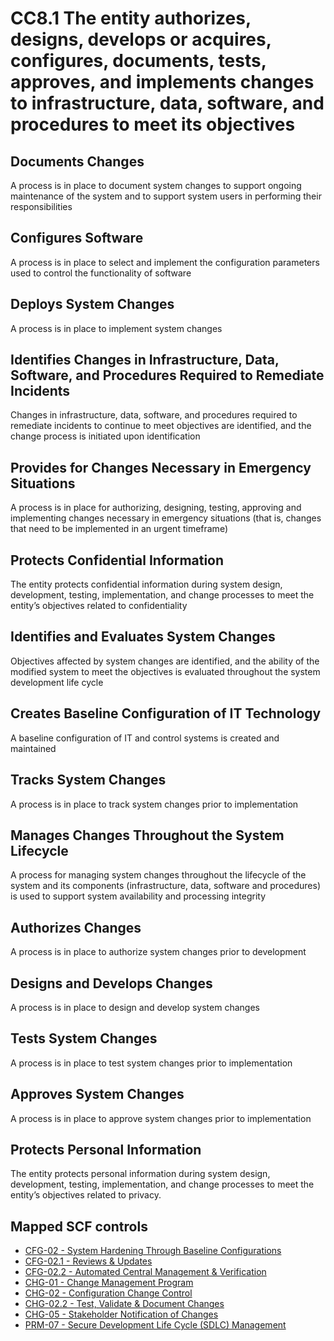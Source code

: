 # CC8.1 The entity authorizes, designs, develops or acquires, configures, documents, tests, approves, and implements changes to infrastructure, data, software, and procedures to meet its objectives
## Documents Changes
A process is in place to document system changes to support ongoing maintenance of the system and to support system users in performing their responsibilities
## Configures Software
A process is in place to select and implement the configuration parameters used to control the functionality of software
## Deploys System Changes
A process is in place to implement system changes
## Identifies Changes in Infrastructure, Data, Software, and Procedures Required to Remediate Incidents
Changes in infrastructure, data, software, and procedures required to remediate incidents to continue to meet objectives are identified, and the change process is initiated upon identification
## Provides for Changes Necessary in Emergency Situations
A process is in place for authorizing, designing, testing, approving and implementing changes necessary in emergency situations (that is, changes that need to be implemented in an urgent timeframe)
## Protects Confidential Information
The entity protects confidential information during system design, development, testing, implementation, and change processes to meet the entity’s objectives related to confidentiality
## Identifies and Evaluates System Changes
Objectives affected by system changes are identified, and the ability of the modified system to meet the objectives is evaluated throughout the system development life cycle
## Creates Baseline Configuration of IT Technology
A baseline configuration of IT and control systems is created and maintained
## Tracks System Changes
A process is in place to track system changes prior to implementation
## Manages Changes Throughout the System Lifecycle
A process for managing system changes throughout the lifecycle of the system and its components (infrastructure, data, software and procedures) is used to support system availability and processing integrity
## Authorizes Changes
A process is in place to authorize system changes prior to development
## Designs and Develops Changes
A process is in place to design and develop system changes
## Tests System Changes
A process is in place to test system changes prior to implementation
## Approves System Changes
A process is in place to approve system changes prior to implementation
## Protects Personal Information
The entity protects personal information during system design, development, testing, implementation, and change processes to meet the entity’s objectives related to privacy.
## Mapped SCF controls
- [CFG-02 - System Hardening Through Baseline Configurations](../scf/cfg-02-systemhardeningthroughbaselineconfigurations.md)
- [CFG-02.1 - Reviews & Updates](../scf/cfg-021-reviews&updates.md)
- [CFG-02.2 - Automated Central Management & Verification](../scf/cfg-022-automatedcentralmanagement&verification.md)
- [CHG-01 - Change Management Program](../scf/chg-01-changemanagementprogram.md)
- [CHG-02 - Configuration Change Control](../scf/chg-02-configurationchangecontrol.md)
- [CHG-02.2 - Test, Validate & Document Changes](../scf/chg-022-test,validate&documentchanges.md)
- [CHG-05 - Stakeholder Notification of Changes](../scf/chg-05-stakeholdernotificationofchanges.md)
- [PRM-07 - Secure Development Life Cycle (SDLC) Management](../scf/prm-07-securedevelopmentlifecycle(sdlc)management.md)